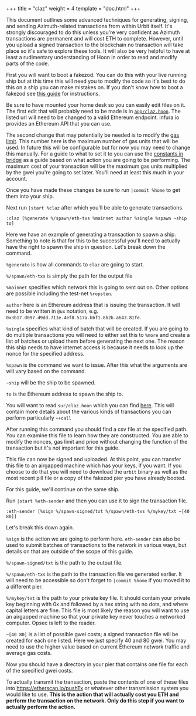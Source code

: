+++
title = "claz"
weight = 4
template = "doc.html"
+++

This document outlines some advanced techniques for generating, signing, and sending Azimuth-related transactions from within Urbit itself. It's strongly discouraged to do this unless you're very confident as Azimuth transactions are permanent and will cost ETH to complete. However, until you upload a signed transaction to the blockchain no transaction will take place so it's safe to explore these tools. It will also be very helpful to have at least a rudimentary understanding of Hoon in order to read and modify parts of the code.

First you will want to boot a fakezod. You can do this with your live running ship but at this time this will need you to modify the code so it's best to do this on a ship you can make mistakes on. If you don't know how to boot a fakezod see [this guide](https://urbit.org/using/develop/#creating-a-development-ship) for instructions.

Be sure to have mounted your home desk so you can easily edit files on it.
The first edit that will probably need to be made is in [`app/claz.hoon`](https://github.com/urbit/urbit/blob/master/pkg/arvo/app/claz.hoon#L14). The listed url will need to be changed to a valid Ethereum endpoint. infura.io provides an Ethereum API that you can use.

The second change that may potentially be needed is to modify the [gas limit](https://github.com/urbit/urbit/blob/master/pkg/arvo/app/claz.hoon#L179). This number here is the maximum number of gas units that will be used. In future this will be configurable but for now you may need to change this manually. For a guide to what to set it to you can use the [constants in bridge](https://github.com/urbit/bridge/blob/master/src/lib/constants.js#L23) as a guide based on what action you are going to be performing. The maximum cost of your transaction will be the maximum gas units multiplied by the gwei you're going to set later. You'll need at least this much in your account.

Once you have made these changes be sure to run `|commit %home` to get them into your ship.

Next run `|start %claz` after which you'll be able to generate transactions.

```
:claz [%generate %/spawn/eth-txs %mainnet author %single %spawn ~ship to]
```

Here we have an example of generating a transaction to spawn a ship. Something to note is that for this to be successful you'll need to actually have the right to spawn the ship in question. Let's break down the command.


`%generate` is how all commands to `claz` are going to start.

`%/spawn/eth-txs` is simply the path for the output file

`%mainnet` specifies which network this is going to sent out on. Other options are possible including the test-net `%ropsten`.

`author` here is an Ethereum address that is issuing the transaction. It will need to be written in `@ux` notation, e.g. `0x3b17.d097.d9dd.711e.4ef8.517a.bbf1.8b2b.a643.81fe`.

`%single` specifies what kind of batch that will be created. If you are going to do multiple transactions you will need to either set this to `%more` and create a list of batches or upload them before generating the next one. The reason this ship needs to have internet access is because it needs to look up the nonce for the specified address.

`%spawn` is the command we want to issue. After this what the arguments are will vary based on the command.

`~ship` will be the ship to be spawned.

`to` is the Ethereum address to spawn the ship to.

You will want to read `sur/claz.hoon` which you can find [here](https://github.com/urbit/urbit/blob/master/pkg/arvo/sur/claz.hoon).
This will contain more details about the various kinds of transactions you can perform particularly `++call`

After running this command you should find a csv file at the specified path. You can examine this file to learn how they are constructed. You are able to modify the nonces, gas limit and price without changing the function of the transaction but it's not important for this guide. 

This file can now be signed and uploaded. At this point, you can transfer this file to an airgapped machine which has your keys, if you want. If you choose to do that you will need to download the `urbit` binary as well as the most recent pill file or a copy of the fakezod pier you have already booted.

For this guide, we'll continue on the same ship.

Run `|start %eth-sender` and then you can use it to sign the transaction file.

```
:eth-sender [%sign %/spawn-signed/txt %/spawn/eth-txs %/mykey/txt ~[40 80]]
```

Let's break this down again.

`%sign` is the action we are going to perform here. `eth-sender` can also be used to submit batches of transactions to the network in various ways, but details on that are outside of the scope of this guide.

`%/spawn-signed/txt` is the path to the output file.

`%/spawn/eth-txs` is the path to the transaction file we generated earlier. It will need to be accessible so don't forget to `|commit %home` if you moved it to a different pier.

`%/mykey/txt` is the path to your private key file. It should contain your private key beginning with 0x and followed by a hex string with no dots, and where capital letters are fine. This file is most likely the reason you will want to use an airgapped machine so that your private key never touches a networked computer. Opsec is left to the reader.

`~[40 80]` is a list of possible gwei costs; a signed transaction file will be created for each one listed. Here we just specify 40 and 80 gwei. You may need to use the higher value based on current Ethereum network traffic and average gas costs.

Now you should have a directory in your pier that contains one file for each of the specified gwei costs.

To actually transmit the transaction, paste the contents of one of these files into https://etherscan.io/pushTx or whatever other transmission system you would like to use. **This is the action that will actually cost you ETH and perform the transaction on the network. Only do this step if you want to actually perform the action.**
